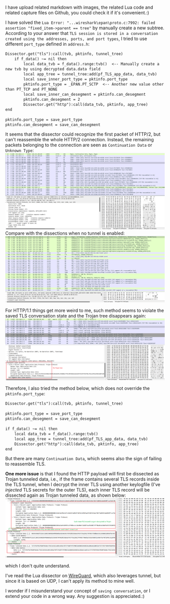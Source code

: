 I have upload related markdown with images, the related Lua code and related capture files on Github, you could
check it if it's convenient.:)

I have solved the `Lua Error: "...wireshark\epan\proto.c:7992: failed assertion "fixed_item->parent == tree"` by manually create a new subtree. According to your answer that `TLS session is stored in a conversation created using the addresses, ports, and port types`, I tried to use different `port_type` defined in `address.h`:

    Dissector.get("tls"):call(tvb, pktinfo, tunnel_tree)
	    if f_data() ~= nil then  
		    local data_tvb = f_data().range:tvb()  <-- Manually create a new tvb by using decrypted data.data field
		    local app_tree = tunnel_tree:add(pf_TLS_app_data, data_tvb)  
		    local save_inner_port_type = pktinfo.port_type  
		    pktinfo.port_type = _EPAN.PT_SCTP  <-- Another new value other than PT_TCP and PT_NONE
		    local save_inner_can_desegment = pktinfo.can_desegment  
		    pktinfo.can_desegment = 2  
		    Dissector.get("http"):call(data_tvb, pktinfo, app_tree)  
	end
	
	pktinfo.port_type = save_port_type  
	pktinfo.can_desegment = save_can_desegment

It seems that the dissector could recognize the first packet of HTTP/2, but can't reassemble the whole HTTP/2 
connection. Instead, the remaining packets belonging to the connection are seen as `Continuation Data` or 
`Unknown Type`:
![HTTP2-with-tunnel.png](img/HTTP2-with-tunnel.png)
Compare with the dissections when no tunnel is enabled:
![HTTP2-without-tunnel.png](img/HTTP2-without-tunnel.png)

For HTTP/1.1 things get more weird to me, such method seems to violate the saved TLS conversation state
and the Trojan tree disappears again:
![HTTP1.1-with-tunnel.png](img/HTTP1.1-with-tunnel.png)

Therefore, I also tried the method below, which does not override the `pktinfo.port_type`:

    Dissector.get("tls"):call(tvb, pktinfo, tunnel_tree)

    pktinfo.port_type = save_port_type
    pktinfo.can_desegment = save_can_desegment

    if f_data() ~= nil then
        local data_tvb = f_data().range:tvb()
        local app_tree = tunnel_tree:add(pf_TLS_app_data, data_tvb)
        Dissector.get("http"):call(data_tvb, pktinfo, app_tree)
    end

But there are many `Continuation Data`, which seems also the sign of failing to reassemble TLS.

**One more issue** is that I found the HTTP payload will first be dissected as Trojan tunneled data,
i.e., if the frame contains several TLS records inside the TLS tunnel, when I decrypt the inner
TLS using another keylogfile (I've _injected_ TLS secrets for the outer TLS), each inner TLS record
will be dissected again as Trojan tunneled data, as shown below:
![inner-TLS-dissect-as-Trojan.png](img/inner-TLS-dissect-as-Trojan.png)

which I don't quite understand.

I've read the Lua dissector on [WireGuard](https://github.com/Lekensteyn/wireguard-dissector/blob/master/wg.lua),
which also leverages tunnel, but since it is based on UDP, I can't apply its method to mine well.

I wonder if I misunderstand your concept of `saving conversation`, or I extend your code in a wrong way.
Any suggestion is appreciated.:)